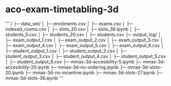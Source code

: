 # aco-exam-timetabling-3d
'''
/
├─ data_set/
│  ├─ enrolments.csv
│  ├─ exams.csv
│  ├─ indexed_rooms.csv
│  ├─ slots_20.csv
│  ├─ slots_36.ipynb
│  ├─ students_5.csv
│  ├─ students_20.csv
│  ├─ students.csv
├─ output_log/
│  ├─ exam_output_1.csv
│  ├─ exam_output_2.csv
│  ├─ exam_output_3.csv
│  ├─ exam_output_4.csv
│  ├─ exam_output_5.csv
│  ├─ exam_output_6.csv
│  ├─ student_output_1.csv
│  ├─ student_output_2.csv
│  ├─ student_output_3.csv
│  ├─ student_output_4.csv
│  ├─ student_output_5.csv
│  ├─ student_output_6.csv
├─ mmas-3d-accesibility-5.ipynb
├─ mmas-3d-accesibility-20.ipynb
├─ mmas-3d-no-ordering.ipynb
├─ mmas-3d-slots-20.ipynb
├─ mmas-3d-no-incentive.ipynb
├─ mmas-3d-slots-27.ipynb
├─ mmas-3d-slots-36.ipynb
'''
